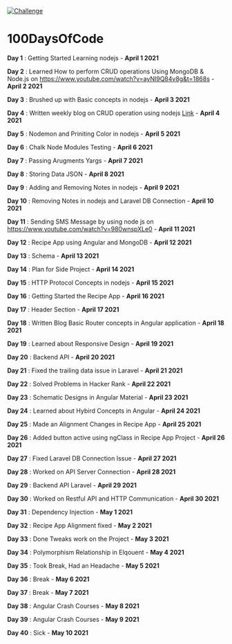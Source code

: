 <a href="http://100daysof.codes/" rel="nofollow">
<img src="https://img.shields.io/badge/CHALLENGE-100%20DAYS%20OF%20CODE-green?style=for-the-badge" alt="Challenge" target="_blank"
>
</a>

# 100DaysOfCode

**Day 1** : Getting Started Learning nodejs - **April 1 2021**

**Day 2** : Learned How to perform CRUD operations Using MongoDB & Node.js on 
https://www.youtube.com/watch?v=ayNI9Q84v8g&t=1868s - **April 2 2021**

**Day 3** : Brushed up with Basic concepts in nodejs  - **April 3 2021**

**Day 4** : Written weekly blog on CRUD operation using nodejs <a href="https://naveensingh.dev/crud-operation-using-nodejs-utterly-for-beginners-level" target="_blank">Link</a> - **April 4 2021** 

**Day 5** : Nodemon and Priniting Color in nodejs  - **April 5 2021**

**Day 6** : Chalk Node Modules Testing  - **April 6 2021**

**Day 7** : Passing Arugments Yargs - **April 7 2021**

**Day 8** : Storing Data JSON - **April 8 2021**

**Day 9** : Adding and Removing Notes in nodejs  - **April 9 2021**

**Day 10** : Removing Notes in nodejs and Laravel DB Connection  - **April 10 2021**

**Day 11** : Sending SMS Message by using node js on https://www.youtube.com/watch?v=980wnspXLe0 - **April 11 2021**

**Day 12** : Recipe App using Angular and MongoDB - **April 12 2021**

**Day 13** : Schema - **April 13 2021**

**Day 14** : Plan for Side Project - **April 14 2021**

**Day 15** : HTTP Protocol Concepts in nodejs - **April 15 2021**

**Day 16** : Getting Started the Recipe App - **April 16 2021**

**Day 17** : Header Section - **April 17 2021**

**Day 18** : Written Blog Basic Router concepts in Angular application - **April 18 2021**

**Day 19** : Learned about Responsive Design - **April 19 2021**

**Day 20** : Backend API - **April 20 2021**

**Day 21** : Fixed the trailing data issue in Laravel - **April 21 2021**

**Day 22** : Solved Problems in Hacker Rank - **April 22 2021**

**Day 23** : Schematic Designs in Angular Material - **April 23 2021**

**Day 24** : Learned about Hybird Concepts in Angular - **April 24 2021**

**Day 25** : Made an Alignment Changes in Recipe App - **April 25 2021**

**Day 26** : Added button active using ngClass in Recipe App Project - **April 26 2021**

**Day 27** : Fixed Laravel DB Connection Issue - **April 27 2021**

**Day 28** : Worked on API Server Connection - **April 28 2021**

**Day 29** : Backend API Laravel - **April 29 2021**

**Day 30** : Worked on Restful API and HTTP Communication - **April 30 2021**

**Day 31** : Dependency Injection - **May 1 2021**

**Day 32** : Recipe App Alignment fixed  - **May 2 2021**

**Day 33** : Done Tweaks work on the Project - **May 3 2021**

**Day 34** : Polymorphism Relationship in Elqouent  - **May 4 2021**

**Day 35** : Took Break, Had an Headache  - **May 5 2021**

**Day 36** : Break - **May 6 2021**

**Day 37** : Break - **May 7 2021**

**Day 38** : Angular Crash Courses - **May 8 2021**

**Day 39** : Angular Crash Courses - **May 9 2021**

**Day 40** : Sick - **May 10 2021**






















